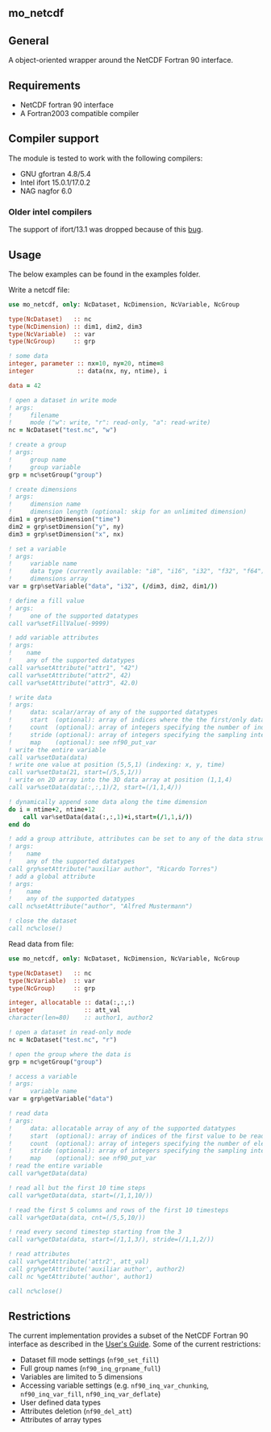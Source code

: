 ## mo_netcdf

## General
A object-oriented wrapper around the NetCDF Fortran 90 interface.

## Requirements
- NetCDF fortran 90 interface
- A Fortran2003 compatible compiler

## Compiler support
The module is tested to work with the following compilers:
- GNU gfortran 4.8/5.4
- Intel ifort 15.0.1/17.0.2
- NAG nagfor 6.0

### Older intel compilers
The support of ifort/13.1 was dropped because of this [bug](https://software.intel.com/en-us/forums/intel-visual-fortran-compiler-for-windows/topic/537784).

## Usage
The below examples can be found in the examples folder.

Write a netcdf file:

```fortran
use mo_netcdf, only: NcDataset, NcDimension, NcVariable, NcGroup

type(NcDataset)   :: nc
type(NcDimension) :: dim1, dim2, dim3
type(NcVariable)  :: var
type(NcGroup)     :: grp

! some data
integer, parameter :: nx=10, ny=20, ntime=8
integer            :: data(nx, ny, ntime), i

data = 42

! open a dataset in write mode
! args:
!     filename
!     mode ("w": write, "r": read-only, "a": read-write)
nc = NcDataset("test.nc", "w") 

! create a group
! args:
!     group name
!     group variable
grp = nc%setGroup("group")

! create dimensions
! args:
!     dimension name 
!     dimension length (optional: skip for an unlimited dimension)
dim1 = grp%setDimension("time")
dim2 = grp%setDimension("y", ny)
dim3 = grp%setDimension("x", nx)

! set a variable
! args:
!     variable name
!     data type (currently available: "i8", "i16", "i32", "f32", "f64")
!     dimensions array
var = grp%setVariable("data", "i32", (/dim3, dim2, dim1/))

! define a fill value
! args:
!     one of the supported datatypes
call var%setFillValue(-9999)

! add variable attributes
! args:
!    name
!    any of the supported datatypes
call var%setAttribute("attr1", "42")
call var%setAttribute("attr2", 42)
call var%setAttribute("attr3", 42.0)

! write data
! args:
!     data: scalar/array of any of the supported datatypes
!     start  (optional): array of indices where the the first/only data value will be written
!     count  (optional): array of integers specifying the number of indices along selected along each dimension
!     stride (optional): array of integers specifying the sampling interval of each dimension 
!     map    (optional): see nf90_put_var 
! write the entire variable
call var%setData(data)
! write one value at position (5,5,1) (indexing: x, y, time)
call var%setData(21, start=(/5,5,1/))
! write on 2D array into the 3D data array at position (1,1,4)
call var%setData(data(:,:,1)/2, start=(/1,1,4/))

! dynamically append some data along the time dimension
do i = ntime+2, ntime+12
    call var%setData(data(:,:,1)+i,start=(/1,1,i/))
end do

! add a group attribute, attributes can be set to any of the data structures
! args:
!    name
!    any of the supported datatypes
call grp%setAttribute("auxiliar author", "Ricardo Torres")
! add a global attribute
! args:
!    name
!    any of the supported datatypes
call nc%setAttribute("author", "Alfred Mustermann")

! close the dataset
call nc%close()
```

Read data from file:

```fortran
use mo_netcdf, only: NcDataset, NcDimension, NcVariable, NcGroup

type(NcDataset)   :: nc
type(NcVariable)  :: var
type(NcGroup)     :: grp

integer, allocatable :: data(:,:,:)
integer              :: att_val
character(len=80)    :: author1, author2

! open a dataset in read-only mode
nc = NcDataset("test.nc", "r")

! open the group where the data is
grp = nc%getGroup("group")

! access a variable
! args:
!     variable name
var = grp%getVariable("data")

! read data
! args:
!     data: allocatable array of any of the supported datatypes
!     start  (optional): array of indices of the first value to be read
!     count  (optional): array of integers specifying the number of elements to read along each dimension
!     stride (optional): array of integers specifying the sampling interval of each dimension 
!     map    (optional): see nf90_put_var 
! read the entire variable
call var%getData(data)

! read all but the first 10 time steps
call var%getData(data, start=(/1,1,10/))

! read the first 5 columns and rows of the first 10 timesteps
call var%getData(data, cnt=(/5,5,10/))

! read every second timestep starting from the 3
call var%getData(data, start=(/1,1,3/), stride=(/1,1,2/))

! read attributes
call var%getAttribute('attr2', att_val)
call grp%getAttribute('auxiliar author', author2)
call nc %getAttribute('author', author1)

call nc%close()
```

## Restrictions
The current implementation provides a subset of the NetCDF Fortran 90 interface as 
described in the [User's Guide](http://www.unidata.ucar.edu/software/netcdf//old_docs/docs_4_1_1/netcdf-f90.pdf).
Some of the current restrictions:
  - Dataset fill mode settings (```nf90_set_fill```)
  - Full group names (```nf90_inq_grpname_full```)
  - Variables are limited to 5 dimensions
  - Accessing variable settings (e.g. ```nf90_inq_var_chunking```, ```nf90_inq_var_fill```, ```nf90_inq_var_deflate```)
  - User defined data types
  - Attributes deletion (```nf90_del_att```)
  - Attributes of array types
  

